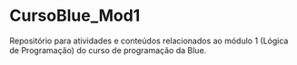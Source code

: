 # CursoBlue_Mod1
Repositório para atividades e conteúdos relacionados ao módulo 1 (Lógica de Programação) do curso de programação da Blue.
